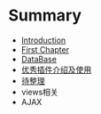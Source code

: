 # Summary

* [Introduction](README.md)
* [First Chapter](chapter1.md)
* [DataBase](数据库导出ER模型.md)
* [优秀插件介绍及使用](Helper相关.md)
* [待整理](传参数.md)
* views相关
* AJAX

